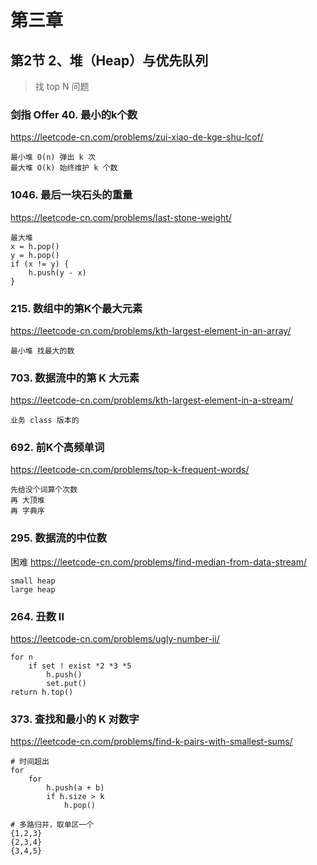 # 第三章

## 第2节 2、堆（Heap）与优先队列

> 找 top N 问题

### 剑指 Offer 40. 最小的k个数

https://leetcode-cn.com/problems/zui-xiao-de-kge-shu-lcof/

```text
最小堆 O(n) 弹出 k 次
最大堆 O(k) 始终维护 k 个数
```

### 1046. 最后一块石头的重量

https://leetcode-cn.com/problems/last-stone-weight/

```
最大堆
x = h.pop()
y = h.pop()
if (x != y) {
    h.push(y - x)
}
```

### 215. 数组中的第K个最大元素

https://leetcode-cn.com/problems/kth-largest-element-in-an-array/

```text
最小堆 找最大的数
```

### 703. 数据流中的第 K 大元素

https://leetcode-cn.com/problems/kth-largest-element-in-a-stream/

```text
业务 class 版本的
```

### 692. 前K个高频单词

https://leetcode-cn.com/problems/top-k-frequent-words/

```text
先给没个词算个次数
再 大顶堆
再 字典序
```

### 295. 数据流的中位数

困难 https://leetcode-cn.com/problems/find-median-from-data-stream/

```text
small heap
large heap
```

### 264. 丑数 II

https://leetcode-cn.com/problems/ugly-number-ii/

```text
for n
    if set ! exist *2 *3 *5
        h.push()
        set.put()
return h.top()
```

### 373. 查找和最小的 K 对数字

https://leetcode-cn.com/problems/find-k-pairs-with-smallest-sums/

```text
# 时间超出
for
    for
        h.push(a + b)
        if h.size > k
            h.pop()

# 多路归并，取单区一个
{1,2,3}
{2,3,4}
{3,4,5}
```
